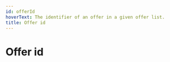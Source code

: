 ```yaml
---
id: offerId
hoverText: The identifier of an offer in a given offer list.
title: Offer id
---
```


# Offer id
